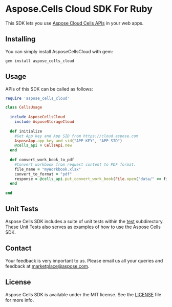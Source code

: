 # Aspose.Cells Cloud SDK For Ruby
This SDK lets you use [Aspose Cloud Cells APIs](http://api.aspose.com/v1.1/swagger/ui/index) in your web apps.

## Installing
You can simply install AsposeCellsCloud with gem:

`gem install aspose_cells_cloud`

## Usage
APIs of this SDK can be called as follows:

```ruby
require 'aspose_cells_cloud'

class CellsUsage
  
  include AsposeCellsCloud
	include AsposeStorageCloud
	
  def initialize
    #Get App key and App SID from https://cloud.aspose.com
    AsposeApp.app_key_and_sid("APP_KEY", "APP_SID")
    @cells_api = CellsApi.new  
  end
  
  def convert_work_book_to_pdf
    #Convert workbook from request content to PDF format.
    file_name = "myWorkbook.xlsx"
    convert_to_format = "pdf"
    response = @cells_api.put_convert_work_book(File.open("data/" << file_name,"r") { |io| io.read }, {format: convert_to_format})
  end
  
end
```
## Unit Tests
Aspose Cells SDK includes a suite of unit tests within the [test](https://github.com/asposecells/Aspose_Cells_Cloud/blob/master/SDKs/Aspose.Cells_Cloud_SDK_For_Ruby/test/cells_tests.rb) subdirectory. These Unit Tests also serves as examples of how to use the Aspose Cells SDK.

## Contact
Your feedback is very important to us. Please email us all your queries and feedback at marketplace@aspose.com.

## License
Aspose Cells SDK is available under the MIT license. See the [LICENSE](https://github.com/asposecells/Aspose_Cells_Cloud/blob/master/SDKs/Aspose.Cells_Cloud_SDK_For_Ruby/LICENSE) file for more info.
